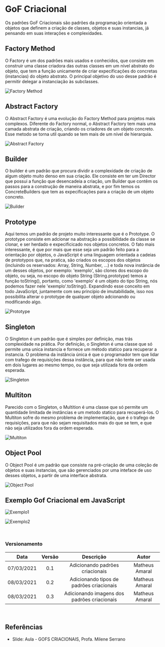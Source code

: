 # GoF Criacional

Os padrões GoF Criacionais são padrões da programação orientada a objetos que definem a criação de classes, objetos e suas instancias, já pensando em suas interações e complexidades.

## Factory Method
O Factory é um dos padrões mais usados e conhecidos, que consiste em construir uma classe criadora das outras classes em um nível abstrato do objeto, que tem a função unicamente de criar expecificações do concretas (instancias) do objeto abstrato. O principal objetivo do uso desse padrão é permitir delegar a instanciação às subclasses.

![Factory Method](/docs/assets/img/gofcriacional/factory.png "Por Trashtoy - My own work, generated by Inkscape, GIMP and TweakPNG., Domínio público, https://commons.wikimedia.org/w/index.php?curid=1460863")
    


## Abstract Factory
O Abstract Factory é uma evolução do Factory Method para projetos mais complexos. Diferente do Factory normal, o Abstract Factory tem mais uma camada abstrata de criação, criando os criadores de um objeto concreto. Esse metodo se torna util quando se tem mais de um nível de hierarquia.

![Abstract Factory](/docs/assets/img/gofcriacional/abstract.png "Por Lucasportella - Obra do próprio, CC BY-SA 4.0, https://commons.wikimedia.org/w/index.php?curid=51993055")

## Builder
O builder é um padrão que procura dividir a complexidade de criação de algum objeto muito denso em sua criação. Ele consiste em ter um Director que possui a função que desencadeia a criação, um Builder que contêm os passos para a construção de maneira abstrata, e por fim temos os ConcreteBuilders que tem as expecificações para a criação de um objeto concreto.

![Builder](/docs/assets/img/gofcriacional/builder.jpg "By Vanderjoe - Own work, CC BY-SA 4.0, https://commons.wikimedia.org/w/index.php?curid=61495624")

## Prototype
Aqui temos um padrão de projeto muito interessante que é o Prototype. O prototype consiste em adcionar na abstração a possibilidade da classe se clonar, e ser herdado e expecificicado nos objetos concretos. O fato mais interessante, é que por mais que esse seja um padrão feito para a orientação por objetos, o JavaScript é uma linguagem orientada a cadeias de prototypos que, na pratica, são criados os escopos dos objetos (incluindo os reservados: Array, String, Number, ...) e toda nova instância de um desses objetos, por exemplo: 'exemplo', são clones dos escopo do objeto, ou seja, no escopo do objeto String (String.prototype) temos a função toString(), portanto, como 'exemplo' é um objeto do tipo String, nós podemos fazer nele 'exemplo'.toString(). Expandindo esse conceito em todo JavaScript, juntamente com seu princípio de imutabilidade, isso nos possibilita alterar o prototype de qualquer objeto adcionando ou modificando algo.

![Prototype](/docs/assets/img/gofcriacional/prototype.jpg "By Vanderjoe - Own work, CC BY-SA 4.0, https://commons.wikimedia.org/w/index.php?curid=61592470")

## Singleton
O Singleton é um padrão que é simples por definição, mas trás complexidade na prática. Por definição, o Singleton é uma classe que só permite uma unica instancia e fornece um método statico para recuperar a instancia. O problema da instância única é que o programador tem que lidar com trafego de requisições dessa instância, para que não tente ser usada em dois lugares ao mesmo tempo, ou que seja utilizada fora da ordem esperada.

![Singleton](/docs/assets/img/gofcriacional/singleton.png "By Trashtoy - My own work, written with text editor., Public Domain, https://commons.wikimedia.org/w/index.php?curid=1484985")

## Multiton
Parecido com o Singleton, o Multition é uma classe que só permite um quantidade limitada de instâncias e um metodo statico para recuperá-los. O Multiton sofre do mesmo problema de implementação, que é o trafego de requisições, para que não sejam requisitados mais do que se tem, e que não seja utilizados fora da ordem esperada.

![Multiton](/docs/assets/img/gofcriacional/multiton.png "By Trashtoy - Modfied on Paint, Public Domain, https://commons.wikimedia.org/w/index.php?curid=1484985")

## Object Pool
O Object Pool é um padrão que consiste na pré-criação de uma coleção de objetos e suas instancias, que são gerenciados por uma inteface de uso desses objetos, a partir de uma interface abstrata.

![Object Pool](/docs/assets/img/gofcriacional/pool.png "By Matheus-Amaral - Own work, Created on Draw.io")

## Exemplo Gof Criacional em JavaScript

![Exemplo1](/docs/assets/img/gofcriacional/exemplo1.png)

![Exemplo2](/docs/assets/img/gofcriacional/exemplo2.png)


<br>

### Versionamento

| Data | Versão | Descrição | Autor |
|:----:|:-----: |:---------:|:-----:|
| 07/03/2021 | 0.1 | Adicionando padrões criacionais  | Matheus Amaral  
| 08/03/2021 | 0.2 | Adicionando tipos de padrões criacionais  | Matheus Amaral 
| 08/03/2021 | 0.3 | Adicionando imagens dos padrões criacionais | Matheus Amaral 

</br>
 
## Referências

* Slide: Aula - GOFS CRIACIONAIS, Profa. Milene Serrano